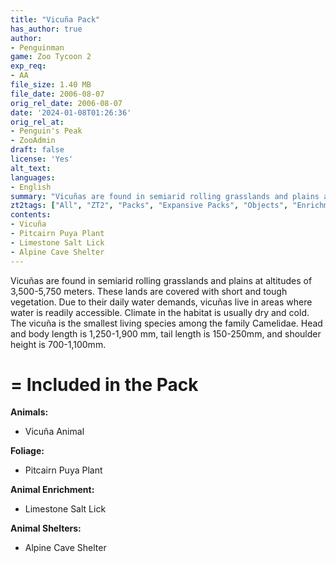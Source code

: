 ```yaml
---
title: "Vicuña Pack"
has_author: true
author:
- Penguinman
game: Zoo Tycoon 2
exp_req:
- AA
file_size: 1.40 MB
file_date: 2006-08-07
orig_rel_date: 2006-08-07
date: '2024-01-08T01:26:36'
orig_rel_at: 
- Penguin's Peak
- ZooAdmin
draft: false
license: 'Yes'
alt_text: 
languages:
- English
summary: "Vicuñas are found in semiarid rolling grasslands and plains at altitudes of 3,500-5,750 meters."
zt2tags: ["All", "ZT2", "Packs", "Expansive Packs", "Objects", "Enrichment", "Foliage", "Animals", "South American", "Ungulates"]
contents:
- Vicuña
- Pitcairn Puya Plant
- Limestone Salt Lick
- Alpine Cave Shelter
---
```


Vicuñas are found in semiarid rolling grasslands and plains at altitudes of 3,500-5,750 meters. These lands are covered with short and tough vegetation. Due to their daily water demands, vicuñas live in areas where water is readily accessible. Climate in the habitat is usually dry and cold. The vicuña is the smallest living species among the family Camelidae. Head and body length is 1,250-1,900 mm, tail length is 150-250mm, and shoulder height is 700-1,100mm.

=
Included in the Pack
=

**Animals:**
- Vicuña Animal

**Foliage:**
- Pitcairn Puya Plant

**Animal Enrichment:**
- Limestone Salt Lick

**Animal Shelters:**
- Alpine Cave Shelter
